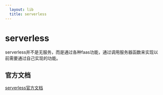 ```yaml
---
  layout: lib
  title: serverless
---
```


# serverless

serverless并不是无服务，而是通过各种faas功能，通过调用服务器函数来实现以前需要通过自己实现的功能。

## 官方文档

[serverless官方文档](https://serverless.com/)

